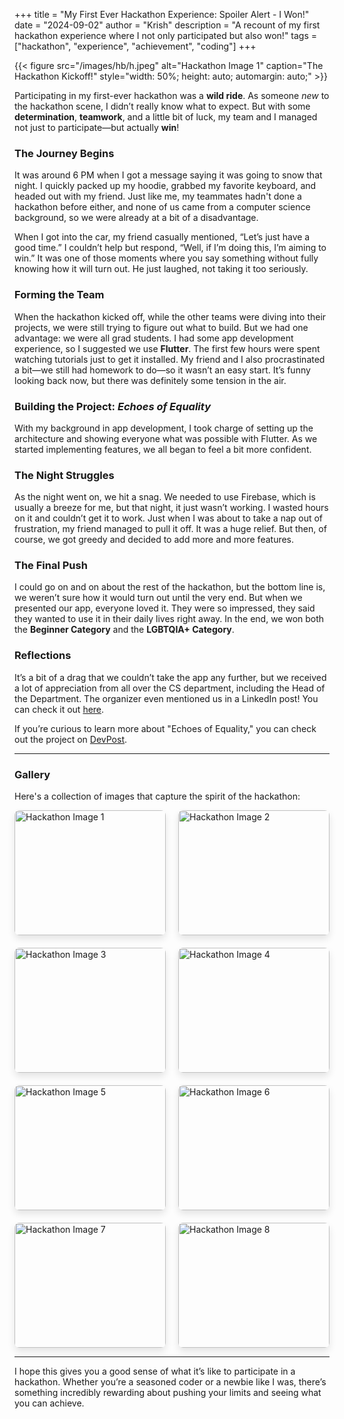 +++
title = "My First Ever Hackathon Experience: Spoiler Alert - I Won!"
date = "2024-09-02"
author = "Krish"
description = "A recount of my first hackathon experience where I not only participated but also won!"
tags = ["hackathon", "experience", "achievement", "coding"]
+++
<!--more-->

{{< figure src="/images/hb/h.jpeg" alt="Hackathon Image 1" caption="The Hackathon Kickoff!" style="width: 50%; height: auto; automargin: auto;" >}}

Participating in my first-ever hackathon was a **wild ride**. As someone *new* to the hackathon scene, I didn’t really know what to expect. But with some **determination**, **teamwork**, and a little bit of luck, my team and I managed not just to participate—but actually **win**!

### The Journey Begins

It was around 6 PM when I got a message saying it was going to snow that night. I quickly packed up my hoodie, grabbed my favorite keyboard, and headed out with my friend. Just like me, my teammates hadn't done a hackathon before either, and none of us came from a computer science background, so we were already at a bit of a disadvantage.

When I got into the car, my friend casually mentioned, “Let’s just have a good time.” I couldn’t help but respond, “Well, if I’m doing this, I’m aiming to win.” It was one of those moments where you say something without fully knowing how it will turn out. He just laughed, not taking it too seriously.

### Forming the Team

When the hackathon kicked off, while the other teams were diving into their projects, we were still trying to figure out what to build. But we had one advantage: we were all grad students. I had some app development experience, so I suggested we use **Flutter**. The first few hours were spent watching tutorials just to get it installed. My friend and I also procrastinated a bit—we still had homework to do—so it wasn’t an easy start. It’s funny looking back now, but there was definitely some tension in the air.

### Building the Project: *Echoes of Equality*

With my background in app development, I took charge of setting up the architecture and showing everyone what was possible with Flutter. As we started implementing features, we all began to feel a bit more confident.

### The Night Struggles

As the night went on, we hit a snag. We needed to use Firebase, which is usually a breeze for me, but that night, it just wasn’t working. I wasted hours on it and couldn’t get it to work. Just when I was about to take a nap out of frustration, my friend managed to pull it off. It was a huge relief. But then, of course, we got greedy and decided to add more and more features.

### The Final Push

I could go on and on about the rest of the hackathon, but the bottom line is, we weren’t sure how it would turn out until the very end. But when we presented our app, everyone loved it. They were so impressed, they said they wanted to use it in their daily lives right away. In the end, we won both the **Beginner Category** and the **LGBTQIA+ Category**.

### Reflections

It’s a bit of a drag that we couldn’t take the app any further, but we received a lot of appreciation from all over the CS department, including the Head of the Department. The organizer even mentioned us in a LinkedIn post! You can check it out [here](https://www.linkedin.com/feed/update/urn:li:activity:7164457607091478529/).

If you’re curious to learn more about "Echoes of Equality," you can check out the project on [DevPost](https://devpost.com/software/echoes-of-equality).

---
### Gallery
Here's a collection of images that capture the spirit of the hackathon:
<div class="grid-gallery">
  <div class="grid-item"><img src="/images/hb/h1.jpeg" alt="Hackathon Image 1" /></div>
  <div class="grid-item"><img src="/images/hb/h2.jpeg" alt="Hackathon Image 2" /></div>
  <div class="grid-item"><img src="/images/hb/h3.jpeg" alt="Hackathon Image 3" /></div>
  <div class="grid-item"><img src="/images/hb/h4.jpeg" alt="Hackathon Image 4" /></div>
  <div class="grid-item"><img src="/images/hb/h5.jpeg" alt="Hackathon Image 5" /></div>
  <div class="grid-item"><img src="/images/hb/h6.jpeg" alt="Hackathon Image 6" /></div>
  <div class="grid-item"><img src="/images/hb/h7.jpeg" alt="Hackathon Image 7" /></div>
  <div class="grid-item"><img src="/images/hb/h8.jpeg" alt="Hackathon Image 8" /></div>
  <!-- <div class="grid-item"><img src="/images/hb/h9.jpeg" alt="Hackathon Image 9" /></div> -->
</div>

<style>
.grid-gallery {
  display: grid;
  grid-template-columns: repeat(auto-fit, minmax(200px, 1fr));
  grid-gap: 20px;
}

.grid-item img {
  width: 100%;
  height: 200px;
  object-fit: cover;
  border-radius: 8px;
  box-shadow: 0px 6px 12px rgba(0, 0, 0, 0.1);
  transition: transform 0.3s ease-in-out;
}

.grid-item img:hover {
  transform: scale(1.1); /* Hover zoom effect */
}
</style>



---

I hope this gives you a good sense of what it’s like to participate in a hackathon. Whether you’re a seasoned coder or a newbie like I was, there’s something incredibly rewarding about pushing your limits and seeing what you can achieve.
